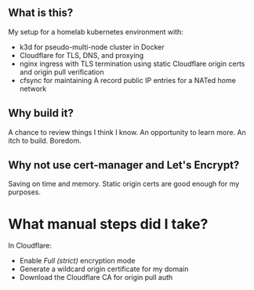 ## What is this?

My setup for a homelab kubernetes environment with:

- k3d for pseudo-multi-node cluster in Docker
- Cloudflare for TLS, DNS, and proxying
- nginx ingress with TLS termination using static Cloudflare origin certs and origin pull
  verification
- cfsync for maintaining A record public IP entries for a NATed home network

## Why build it?

A chance to review things I think I know. An opportunity to learn more. An itch to build. Boredom.

## Why not use cert-manager and Let's Encrypt?

Saving on time and memory. Static origin certs are good enough for my purposes.

# What manual steps did I take?

In Cloudflare:

- Enable _Full (strict)_ encryption mode
- Generate a wildcard origin certificate for my domain
- Download the Cloudflare CA for origin pull auth
